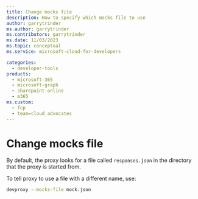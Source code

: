 ```yaml
---
title: Change mocks file
description: How to specify which mocks file to use
author: garrytrinder
ms.author: garrytrinder
ms.contributors: garrytrinder
ms.date: 11/03/2023
ms.topic: conceptual
ms.service: microsoft-cloud-for-developers

categories:
  - developer-tools
products:
  - microsoft-365
  - microsoft-graph
  - sharepoint-online
  - m365
ms.custom:
  - fcp
  - team=cloud_advocates
---
```


# Change mocks file

By default, the proxy looks for a file called `responses.json` in the directory that the proxy is started from.

To tell proxy to use a file with a different name, use:

```sh
devproxy --mocks-file mock.json
```
